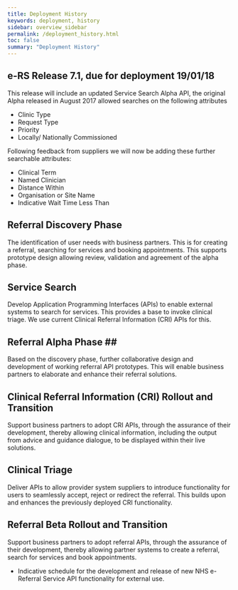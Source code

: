 ```yaml
---
title: Deployment History
keywords: deployment, history
sidebar: overview_sidebar
permalink: /deployment_history.html
toc: false
summary: "Deployment History"
---
```


## e-RS Release 7.1, due for deployment 19/01/18
This release will include an updated Service Search Alpha API, the original Alpha released in August 2017 allowed searches on the following attributes

* Clinic Type
* Request Type
* Priority
* Locally/ Nationally Commissioned

Following feedback from suppliers we will now be adding these further searchable attributes:

* Clinical Term
* Named Clinician
* Distance Within
* Organisation or Site Name
* Indicative Wait Time Less Than

## Referral Discovery Phase ##
The identification of user needs with business partners. This is for creating a referral, searching for services and booking appointments. This supports prototype design allowing review, validation and agreement of the alpha phase.

## Service Search ##
Develop Application Programming Interfaces (APIs) to enable external systems to search for services. This provides a base to invoke clinical triage. We use current Clinical Referral Information (CRI) APIs for this.

## Referral Alpha Phase ##
Based on the discovery phase, further collaborative design and development of working referral API prototypes. This will enable business partners to elaborate and enhance their referral solutions.

## Clinical Referral Information (CRI) Rollout and Transition ##
Support business partners to adopt CRI APIs, through the assurance of their development, thereby allowing clinical information, including the output from advice and guidance dialogue, to be displayed within their live solutions.

## Clinical Triage ##
Deliver APIs to allow provider system suppliers to introduce functionality for users to seamlessly accept, reject or redirect the referral. This builds upon and enhances the previously deployed CRI functionality.

## Referral Beta Rollout and Transition ##
Support business partners to adopt referral APIs, through the assurance of their development, thereby allowing partner systems to create a referral, search for services and book appointments.

* Indicative schedule for the development and release of new NHS e-Referral Service API functionality for external use.
